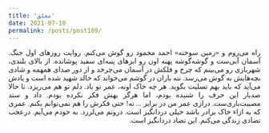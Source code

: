 ```yaml
---
title: 'معلق'
date: 2021-07-10
permalink: /posts/post109/
---
```

<div align="justify" dir="rtl" style="font-family:vazir;">

راه می‌روم و «زمین سوخته» احمد محمود رو گوش می‌کنم. روایت روزهای اول جنگ. آسمان آبی‌ست و گوشه‌گوشه پهنه اون رو ابرهای پنبه‌ای سفید پوشانده. از بالای بلندی، شهربازی رو می‌بینم که چرخ و فلکش در آسمان می‌چرخد و از دور صدای همهمه و شادی بچه‌هایش به گوش می‌رسد. ننه باران در گوشم می‌خواند که خالد شهید شده است و یادش می‌آید که باید بهم تسلیت بگوید. هر چه خاک اونه، عمر تو باد. دلم تو هم می‌ریزد. تا حالا صدبار این حرف را شنیده بودم، اما هرگز بهش فکر نکرده بودم. داد و ستد مصیبت‌باری‌ست. درازی عمر من در برابر ... نه! حتی فکرش را هم نمی‌توانم بکنم. عمری که به ازاء خاک برادر باشد خیلی دردانگیز است. درونم می‌لرزد. به خودم می‌آیم. درعجب تضادی زندگی می‌کنم. این تضاد دردانگیز است.


</div>


